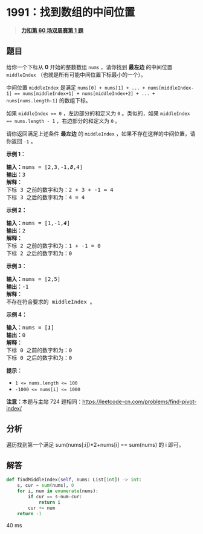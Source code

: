 # 1991：找到数组的中间位置


> <u>**[力扣第 60 场双周赛第 1 题](https://leetcode.cn/problems/find-the-middle-index-in-array/)**</u>

## 题目

<p>给你一个下标从 <strong>0</strong> 开始的整数数组 <code>nums</code> ，请你找到 <strong>最左边</strong> 的中间位置 <code>middleIndex</code> （也就是所有可能中间位置下标最小的一个）。</p>

<p>中间位置 <code>middleIndex</code> 是满足 <code>nums[0] + nums[1] + ... + nums[middleIndex-1] == nums[middleIndex+1] + nums[middleIndex+2] + ... + nums[nums.length-1]</code> 的数组下标。</p>

<p>如果 <code>middleIndex == 0</code> ，左边部分的和定义为 <code>0</code> 。类似的，如果 <code>middleIndex == nums.length - 1</code> ，右边部分的和定义为 <code>0</code> 。</p>

<p>请你返回满足上述条件 <strong>最左边</strong> 的<em> </em><code>middleIndex</code> ，如果不存在这样的中间位置，请你返回 <code>-1</code> 。</p>



<p><strong>示例 1：</strong></p>

<pre>
<b>输入：</b>nums = [2,3,-1,<em><strong>8</strong></em>,4]
<b>输出：</b>3
<strong>解释：</strong>
下标 3 之前的数字和为：2 + 3 + -1 = 4
下标 3 之后的数字和为：4 = 4
</pre>

<p><strong>示例 2：</strong></p>

<pre>
<b>输入：</b>nums = [1,-1,<em><strong>4</strong></em>]
<b>输出：</b>2
<strong>解释：</strong>
下标 2 之前的数字和为：1 + -1 = 0
下标 2 之后的数字和为：0
</pre>

<p><strong>示例 3：</strong></p>

<pre>
<b>输入：</b>nums = [2,5]
<b>输出：</b>-1
<b>解释：</b>
不存在符合要求的 middleIndex 。
</pre>

<p><strong>示例 4：</strong></p>

<pre>
<b>输入：</b>nums = [<em><strong>1</strong></em>]
<b>输出：</b>0
<strong>解释：</strong>
下标 0 之前的数字和为：0
下标 0 之后的数字和为：0
</pre>



<p><strong>提示：</strong></p>

<ul>
<li><code>1 &lt;= nums.length &lt;= 100</code></li>
<li><code>-1000 &lt;= nums[i] &lt;= 1000</code></li>
</ul>



<p><strong>注意：</strong>本题与主站 724 题相同：<a href="https://leetcode-cn.com/problems/find-pivot-index/" target="_blank">https://leetcode-cn.com/problems/find-pivot-index/</a></p>


## 分析

遍历找到第一个满足 sum(nums[:i])*2+nums[i] == sum(nums) 的 i 即可。

## 解答

```python
def findMiddleIndex(self, nums: List[int]) -> int:
    s, cur = sum(nums), 0
    for i, num in enumerate(nums):
        if cur == s-num-cur:
            return i
        cur += num
    return -1
```
40 ms


